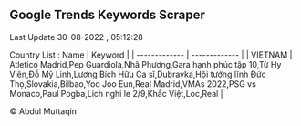 

## Google Trends Keywords Scraper 
 
Last Update 30-08-2022 , 05:12:28

Country List :
 Name  | Keyword |
| ------------- | ------------- |
| VIETNAM | Atletico Madrid,Pep Guardiola,Nhã Phương,Gara hạnh phúc tập 10,Từ Hy Viên,Đỗ Mỹ Linh,Lương Bích Hữu Ca sĩ,Dubravka,Hội tướng lĩnh Đức Thọ,Slovakia,Bilbao,Yoo Joo Eun,Real Madrid,VMAs 2022,PSG vs Monaco,Paul Pogba,Lich nghi le 2/9,Khắc Việt,Loc,Real |



© Abdul Muttaqin 
